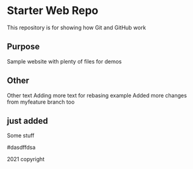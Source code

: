 # Starter Web Repo

This repository is for showing how Git and GitHub work

## Purpose

Sample website with plenty of files for demos

## Other

Other text
Adding more text for rebasing example
Added more changes from myfeature branch too
## just added
Some stuff

#dasdffdsa

2021 copyright
